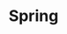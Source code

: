 ---
title: Spring
#description: A description of this category
image:

# Badge style
style:
    background: "#3d2d4a"  # Dark purple
    color: "#fff"
---